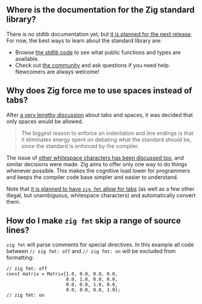 ## Where is the documentation for the Zig standard library?

There is no stdlib documentation yet, but [it is planned for the next release](https://github.com/ziglang/zig/issues/21). For now, the best ways to learn about the standard library are:

- Browse [the stdlib code](https://github.com/ziglang/zig/tree/master/std) to see what public functions and types are available.
- Check out [the community](https://github.com/ziglang/zig/wiki/Community) and ask questions if you need help. Newcomers are always welcome!

## Why does Zig force me to use spaces instead of tabs?

After [a very lengthy discussion](https://github.com/ziglang/zig/issues/544) about tabs and spaces, it was decided that only spaces would be allowed.

> The biggest reason to enforce an indentation and line endings is that it eliminates energy spent on debating what the standard should be, since the standard is enforced by the compiler.

The issue of [other whitespace characters has been discussed too](https://github.com/ziglang/zig/issues/663), and similar decisions were made. Zig aims to offer only one way to do things whenever possible. This makes the cognitive load lower for programmers and keeps the compiler code base simpler and easier to understand.

Note that [it is planned to have `zig fmt` allow for tabs](https://github.com/ziglang/zig/issues/2819) (as well as a few other illegal, but unambiguous, whitespace characters) and automatically convert them.

## How do I make `zig fmt` skip a range of source lines?

`zig fmt` will parse comments for special directives. In this example all code between `// zig fmt: off` and `// zig fmt: on` will be excluded from formatting:

```zig
// zig fmt: off
const matrix = Matrix{1.0, 0.0, 0.0, 0.0,
                      0.0, 1.0, 0.0, 0.0,
                      0.0, 0.0, 1.0, 0.0,
                      0.0, 0.0, 0.0, 1.0};
// zig fmt: on
```